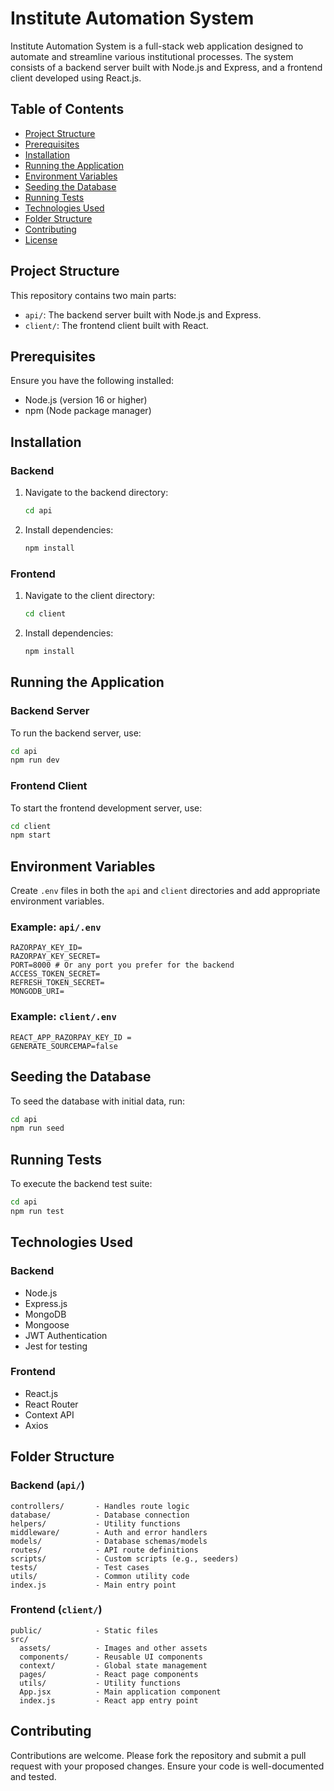 # Institute Automation System

Institute Automation System is a full-stack web application designed to automate and streamline various institutional processes. The system consists of a backend server built with Node.js and Express, and a frontend client developed using React.js.

## Table of Contents

- [Project Structure](#project-structure)
- [Prerequisites](#prerequisites)
- [Installation](#installation)
- [Running the Application](#running-the-application)
- [Environment Variables](#environment-variables)
- [Seeding the Database](#seeding-the-database)
- [Running Tests](#running-tests)
- [Technologies Used](#technologies-used)
- [Folder Structure](#folder-structure)
- [Contributing](#contributing)
- [License](#license)

## Project Structure

This repository contains two main parts:

- `api/`: The backend server built with Node.js and Express.
- `client/`: The frontend client built with React.

## Prerequisites

Ensure you have the following installed:

- Node.js (version 16 or higher)
- npm (Node package manager)

## Installation

### Backend

1. Navigate to the backend directory:
    ```bash
    cd api
    ```
2. Install dependencies:
    ```bash
    npm install
    ```

### Frontend

1. Navigate to the client directory:
    ```bash
    cd client
    ```
2. Install dependencies:
    ```bash
    npm install
    ```

## Running the Application

### Backend Server

To run the backend server, use:

```bash
cd api
npm run dev
```

### Frontend Client

To start the frontend development server, use:

```bash
cd client
npm start
```

## Environment Variables

Create `.env` files in both the `api` and `client` directories and add appropriate environment variables.

### Example: `api/.env`

```
RAZORPAY_KEY_ID= 
RAZORPAY_KEY_SECRET= 
PORT=8000 # Or any port you prefer for the backend
ACCESS_TOKEN_SECRET=
REFRESH_TOKEN_SECRET=
MONGODB_URI=
```

### Example: `client/.env`

```
REACT_APP_RAZORPAY_KEY_ID = 
GENERATE_SOURCEMAP=false
```

## Seeding the Database

To seed the database with initial data, run:

```bash
cd api
npm run seed
```

## Running Tests

To execute the backend test suite:

```bash
cd api
npm run test
```

## Technologies Used

### Backend

- Node.js
- Express.js
- MongoDB 
- Mongoose 
- JWT Authentication
- Jest for testing

### Frontend

- React.js
- React Router
- Context API
- Axios

## Folder Structure

### Backend (`api/`)

```
controllers/       - Handles route logic
database/          - Database connection
helpers/           - Utility functions
middleware/        - Auth and error handlers
models/            - Database schemas/models
routes/            - API route definitions
scripts/           - Custom scripts (e.g., seeders)
tests/             - Test cases
utils/             - Common utility code
index.js           - Main entry point
```

### Frontend (`client/`)

```
public/            - Static files
src/
  assets/          - Images and other assets
  components/      - Reusable UI components
  context/         - Global state management
  pages/           - React page components
  utils/           - Utility functions
  App.jsx          - Main application component
  index.js         - React app entry point
```

## Contributing

Contributions are welcome. Please fork the repository and submit a pull request with your proposed changes. Ensure your code is well-documented and tested.

